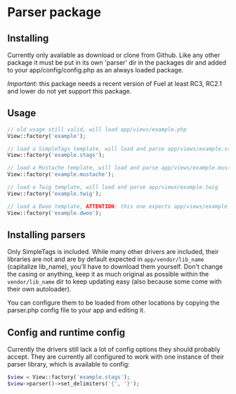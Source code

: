 # Parser package

## Installing

Currently only available as download or clone from Github. Like any other package it must be put in its own 'parser' dir in the packages dir and added to your app/config/config.php as an always loaded package.

*Important:* this package needs a recent version of Fuel at least RC3, RC2.1 and lower do not yet support this package.

## Usage

```php
// old usage still valid, will load app/views/example.php
View::factory('example');

// load a SimpleTags template, will load and parse app/views/example.stags
View::factory('example.stags');

// load a Mustache template, will load and parse app/views/example.mustache
View::factory('example.mustache');

// load a Twig template, will load and parse app/views/example.twig
View::factory('example.twig');

// load a Dwoo template, ATTENTION: this one expects app/views/example.tpl
View::factory('example.dwoo');
```

## Installing parsers

Only SimpleTags is included. While many other drivers are included, their libraries are not and are by default expected in `app/vendor/lib_name` (capitalize lib_name), you'll have to download them yourself. Don't change the casing or anything, keep it as much original as possible within the `vendor/lib_name` dir to keep updating easy (also because some come with their own autoloader).

You can configure them to be loaded from other locations by copying the parser.php config file to your app and editing it.

## Config and runtime config

Currently the drivers still lack a lot of config options they should probably accept. They are currently all configured to work with one instance of their parser library, which is available to config:

```php
$view = View::factory('example.stags');
$view->parser()->set_delimiters('{', '}');
```